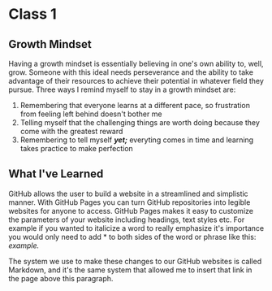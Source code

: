# Class 1

## Growth Mindset

Having a growth mindset is essentially believing in one's own ability to, well, grow. Someone with this ideal needs perseverance and the ability to take advantage of their resources to achieve their potential in whatever field they pursue. Three ways I remind myself to stay in a growth mindset are:

1. Remembering that everyone learns at a different pace, so frustration from feeling left behind doesn't bother me
2. Telling myself that the challenging things are worth doing because they come with the greatest reward
3. Remembering to tell myself ***yet;*** everyting comes in time and learning takes practice to make perfection

## What I've Learned

GitHub allows the user to build a website in a streamlined and simplistic manner. With GitHub Pages you can turn GitHub repositories into legible websites for anyone to access. GitHub Pages makes it easy to customize the parameters of your website including headings, text styles etc. For example if you wanted to italicize a word to really emphasize it's importance you would only need to add \* to both sides of the word or phrase like this: *example.*

The system we use to make these changes to our GitHub websites is called Markdown, and it's the same system that allowed me to insert that link in the page above this paragraph.